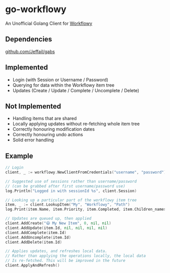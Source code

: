 # go-workflowy
An Unofficial Golang Client for [Workflowy](https://workflowy.com)

## Dependencies
[github.com/Jeffail/gabs](https://github.com/Jeffail/gabs)

## Implemented
* Login (with Session or Username / Password)
* Querying for data within the Workflowy item tree
* Updates (Create / Update / Complete / Uncomplete / Delete)

## Not Implemented
* Handling items that are shared
* Locally applying updates without re-fetching whole item tree
* Correctly honouring modification dates
* Correctly honouring undo actions
* Solid error handling

## Example
```go
// Login
client, _ := workflowy.NewClientFromCredentials("username", "password")

// Suggested use of sessions rather than username/password
// (can be grabbed after first username/password use)
log.Println("Logged in with sessionId %s", client.Session)

// Looking up a particular part of the workflowy item tree
item, _ := client.LookupItem("My", "Workflowy", "Path")
log.Print(item.Name, item.Priority, item.Completed, item.Children_names)

// Updates are queued up, then applied
client.AddCreate("😄 My New Item", 0, nil, nil)
client.AddUpdate(item.Id, nil, nil, nil, nil)
client.AddComplete(item.Id)
client.AddUncomplete(item.Id)
client.AddDelete(item.Id)

// Applies updates, and refreshes local data.
// Rather than applying the operations locally, the local data
// Is re-fetched. This will be improved in the future
client.ApplyAndRefresh()
```